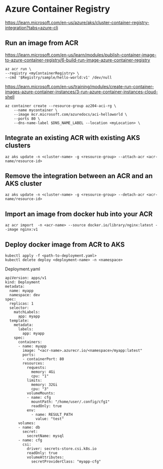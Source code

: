 # Azure Container Registry
https://learn.microsoft.com/en-us/azure/aks/cluster-container-registry-integration?tabs=azure-cli

## Run an image from ACR
https://learn.microsoft.com/en-us/learn/modules/publish-container-image-to-azure-container-registry/6-build-run-image-azure-container-registry
```
az acr run \
--registry <myContainerRegistry> \
--cmd '$Registry/sample/hello-world:v1' /dev/null
```

https://learn.microsoft.com/en-us/training/modules/create-run-container-images-azure-container-instances/3-run-azure-container-instances-cloud-shell
```
az container create --resource-group az204-aci-rg \
    --name mycontainer \
    --image mcr.microsoft.com/azuredocs/aci-helloworld \
    --ports 80 \
    --dns-name-label $DNS_NAME_LABEL --location <myLocation> \
```

## Integrate an existing ACR with existing AKS clusters
```
az aks update -n <cluster-name> -g <resource-group> --attach-acr <acr-name/resource-id>
```

## Remove the integration between an ACR and an AKS cluster
```
az aks update -n <cluster-name> -g <resource-group> --detach-acr <acr-name/resource-id>
```

## Import an image from docker hub into your ACR
```
az acr import  -n <acr-name> --source docker.io/library/nginx:latest --image nginx:v1
```

## Deploy docker image from ACR to AKS
```
kubectl apply -f <path-to-deployment.yaml>
kubectl delete deploy <deployment-name> -n <namespace>
```

Deployment.yaml
```
apiVersion: apps/v1
kind: Deployment
metadata:
  name: myapp
  namespace: dev
spec:
  replicas: 1
  selector:
    matchLabels:
      app: myapp
  template:
    metadata:
      labels:
        app: myapp
    spec:
      containers:
      - name: myapp
        image: "<acr-name>.azurecr.io/<namespace>/myapp:latest"
        ports:
        - containerPort: 80
        resources:
          requests:
            memory: 4Gi
            cpu: "1"
          limits:
            memory: 32Gi
            cpu: "3" 
          volumeMounts:
          - name: cfg
            mountPath: "/home/user/.config/cfg1"
            readOnly: true 
          env:
            - name: RESULT_PATH
              value: "test"   
      volumes:
      - name: db
        secret:
          secretName: mysql
      - name: cfg
        csi:
          driver: secrets-store.csi.k8s.io
          readOnly: true
          volumeAttributes:
            secretProviderClass: "myapp-cfg"              
```
